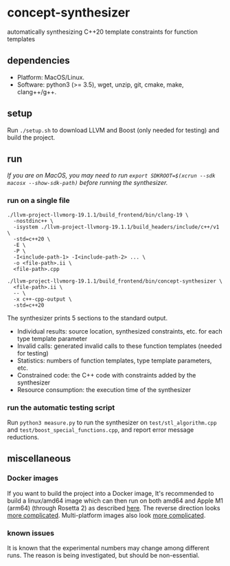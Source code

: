 # concept-synthesizer

automatically synthesizing C++20 template constraints for function templates

## dependencies

+ Platform: MacOS/Linux.
+ Software: python3 (>= 3.5), wget, unzip, git, cmake, make, clang++/g++.

## setup

Run `./setup.sh` to download LLVM and Boost (only needed for testing) and build the project.

## run

*If you are on MacOS, you may need to run
`export SDKROOT=$(xcrun --sdk macosx --show-sdk-path)`
before running the synthesizer.*

### run on a single file

```
./llvm-project-llvmorg-19.1.1/build_frontend/bin/clang-19 \
  -nostdinc++ \
  -isystem ./llvm-project-llvmorg-19.1.1/build_headers/include/c++/v1 \
  -std=c++20 \
  -E \
  -P \
  -I<include-path-1> -I<include-path-2> ... \
  -o <file-path>.ii \
  <file-path>.cpp

./llvm-project-llvmorg-19.1.1/build_frontend/bin/concept-synthesizer \
  <file-path>.ii \
  -- \
  -x c++-cpp-output \
  -std=c++20
```

The synthesizer prints 5 sections to the standard output.
+ Individual results: source location, synthesized constraints, etc. for each type template parameter
+ Invalid calls: generated invalid calls to these function templates (needed for testing)
+ Statistics: numbers of function templates, type template parameters, etc.
+ Constrained code: the C++ code with constraints added by the synthesizer
+ Resource consumption: the execution time of the synthesizer

### run the automatic testing script

Run `python3 measure.py` to run the synthesizer on
`test/stl_algorithm.cpp` and `test/boost_special_functions.cpp`,
and report error message reductions.

## miscellaneous

### Docker images

If you want to build the project into a Docker image,
It's recommended to build a linux/amd64 image which can then run on both
amd64 and Apple M1 (arm64) (through Rosetta 2) as described
[here](https://stackoverflow.com/questions/67458621/how-to-run-amd64-docker-image-on-arm64-host-platform).
The reverse direction looks
[more complicated](https://stackoverflow.com/questions/68675532/how-to-run-arm64-docker-images-on-amd64-host-platform).
Multi-platform images also look
[more complicated](https://docs.docker.com/build/building/multi-platform/).

### known issues

It is known that the experimental numbers may change among
different runs. The reason is being investigated, but should be non-essential.
